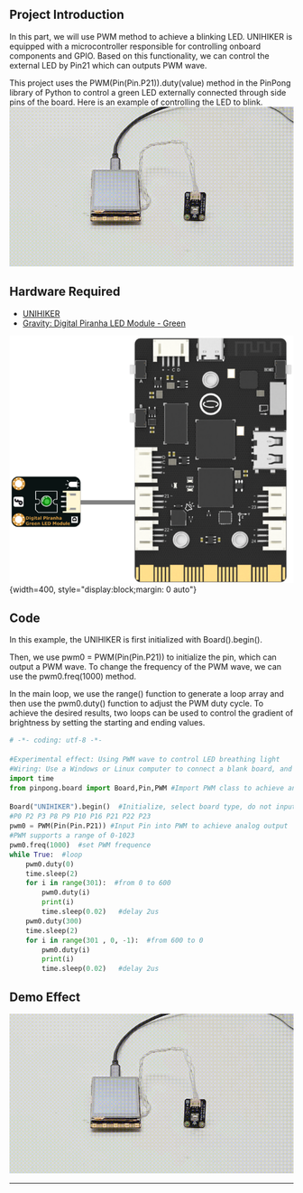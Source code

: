 ## **Project Introduction**
In this part, we will use PWM method to achieve a blinking LED.
UNIHIKER is equipped with a microcontroller responsible for controlling onboard components and GPIO. Based on this functionality, we can control the external LED by Pin21 which can outputs PWM wave.   

This project uses the PWM(Pin(Pin.P21)).duty(value) method in the PinPong library of Python to control a green LED externally connected through side pins of the board.
Here is an example of controlling the LED to blink.
![1-480P[00h00m00s-00h00m08s].gif](img/1_Blinking_LED/1721281953342-11e21fcb-a964-4e9c-b9a7-63b0c799e321.gif)
## **Hardware Required**

- [UNIHIKER](https://www.dfrobot.com/product-2691.html)
- [Gravity: Digital Piranha LED Module - Green](https://www.dfrobot.com/product-632.html)

![image.png](img/1_Blinking_LED/1720060887828-8dcafd88-7ad5-4094-a1e1-121ec785611e.png){width=400, style="display:block;margin: 0 auto"}
## **Code**
In this example, the UNIHIKER is first initialized with Board().begin().   

Then, we use pwm0 = PWM(Pin(Pin.P21)) to initialize the pin, which can output a PWM wave. To change the frequency of the PWM wave, we can use the pwm0.freq(1000) method.   

In the main loop, we use the range() function to generate a loop array and then use the pwm0.duty() function to adjust the PWM duty cycle. To achieve the desired results, two loops can be used to control the gradient of brightness by setting the starting and ending values.
```python
# -*- coding: utf-8 -*-

#Experimental effect: Using PWM wave to control LED breathing light
#Wiring: Use a Windows or Linux computer to connect a blank board, and P21 to connect an LED light module
import time
from pinpong.board import Board,Pin,PWM #Import PWM class to achieve analog output

Board("UNIHIKER").begin()  #Initialize, select board type, do not input board type for automatic recognition
#P0 P2 P3 P8 P9 P10 P16 P21 P22 P23
pwm0 = PWM(Pin(Pin.P21)) #Input Pin into PWM to achieve analog output
#PWM supports a range of 0-1023
pwm0.freq(1000)  #set PWM frequence 
while True:  #loop
    pwm0.duty(0)
    time.sleep(2)
    for i in range(301):  #from 0 to 600
        pwm0.duty(i) 
        print(i) 
        time.sleep(0.02)   #delay 2us
    pwm0.duty(300) 
    time.sleep(2)    
    for i in range(301 , 0, -1):  #from 600 to 0
        pwm0.duty(i)  
        print(i)
        time.sleep(0.02)   #delay 2us 
```
## **Demo Effect**
![1-480P[00h00m00s-00h00m08s].gif](img/1_Blinking_LED/1721281972007-59254163-2790-4cc2-bcaf-d81a791a4d8a.gif)


---
